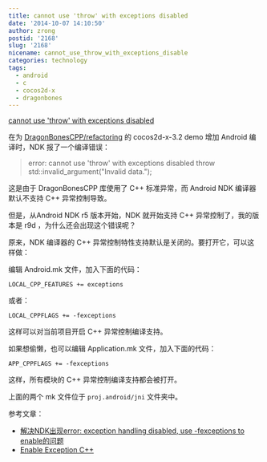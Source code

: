 ```yaml
---
title: cannot use 'throw' with exceptions disabled
date: '2014-10-07 14:10:50'
author: zrong
postid: '2168'
slug: '2168'
nicename: cannot_use_throw_with_exceptions_disable
categories: technology
tags:
  - android
  - c
  - cocos2d-x
  - dragonbones
---
```


[cannot use 'throw' with exceptions disabled](http://blog.zengrong.net/post/2168.html)

在为 [DragonBonesCPP/refactoring][1] 的 cocos2d-x-3.2 demo 增加 Android 编译时，NDK 报了一个编译错误：

>error: cannot use 'throw' with exceptions disabled
>throw std::invalid_argument("Invalid data.");

这是由于 DragonBonesCPP 库使用了 C++ 标准异常，而 Android NDK 编译器默认不支持 C++ 异常控制导致。

但是，从Android NDK r5 版本开始，NDK 就开始支持 C++ 异常控制了，我的版本是 r9d ，为什么还会出现这个错误呢？

原来，NDK 编译器的 C++ 异常控制特性支持默认是关闭的。要打开它，可以这样做：<!--more-->

编辑 Android.mk 文件，加入下面的代码：

    LOCAL_CPP_FEATURES += exceptions

或者：

    LOCAL_CPPFLAGS += -fexceptions

这样可以对当前项目开启 C++ 异常控制编译支持。

如果想偷懒，也可以编辑 Application.mk 文件，加入下面的代码：

    APP_CPPFLAGS += -fexceptions

这样，所有模块的 C++ 异常控制编译支持都会被打开。

上面的两个 mk 文件位于 `proj.android/jni` 文件夹中。

参考文章：

* [解决NDK出现error: exception handling disabled, use -fexceptions to enable的问题][1]
* [Enable Exception C++][2]

[1]: https://github.com/DragonBones/DragonBonesCPP/tree/refactoring
[2]: http://stackoverflow.com/questions/3217925/enable-exception-c
